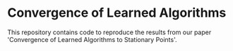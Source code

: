 # Convergence of Learned Algorithms
This repository contains code to reproduce the results from our paper 'Convergence of Learned Algorithms to Stationary Points'.
